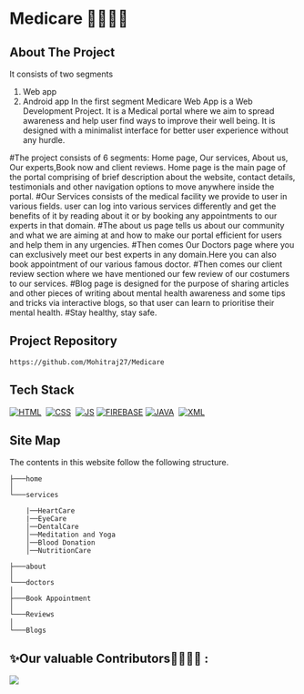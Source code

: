 # Medicare 👩‍⚕️👨‍⚕️

## About The Project
It consists of two segments 
1) Web app
2) Android app
In the first segment Medicare Web App is a Web Development Project. It is a Medical portal where we aim to spread awareness and help user find ways to improve their well being. It is designed with a minimalist interface for better user experience without any hurdle.

#The project consists of 6 segments: Home page, Our services, About us, Our experts,Book now  and client reviews. Home page is the main page of the portal comprising of brief description about the website, contact details, testimonials and other navigation options to move anywhere inside the portal.
#Our Services consists of the medical facility we provide to user in various fields. user can log into various services differently and get the benefits of it by reading about it or by booking any appointments to our experts in that domain.
#The about us page tells us about our community and what we are aiming at and how to make our portal efficient for users and help them in any urgencies. 
#Then comes Our Doctors page where you can exclusively meet our best experts in any domain.Here you can also book appointment of our various famous doctor.
#Then comes our client review section where we have mentioned our few review of our costumers to our services.
#Blog page is designed for the purpose of sharing articles and other pieces of writing about mental health awareness and some tips and tricks via interactive blogs, so that user can learn to prioritise their mental health.
#Stay healthy, stay safe.

## Project Repository 

```
https://github.com/Mohitraj27/Medicare
```

## Tech Stack
[![HTML](https://img.shields.io/badge/html5%20-%23E34F26.svg?&style=for-the-badge&logo=html5&logoColor=white)](https://github.com/manankohlii/spacex-launch-data/search?l=html)&nbsp;
[![CSS](https://img.shields.io/badge/css3%20-%231572B6.svg?&style=for-the-badge&logo=css3&logoColor=white)](https://github.com/manankohlii/spacex-launch-data/search?l=css)&nbsp;
[![JS](https://img.shields.io/badge/javascript%20-%23323330.svg?&style=for-the-badge&logo=javascript&logoColor=%23F7DF1E)](https://github.com/manankohlii/spacex-launch-data/search?l=javascript)
[![FIREBASE](https://img.shields.io/badge/firebase%20-%23323330.svg?&style=for-the-badge&logo=firebase&logoColor=%23F7DF1E)](https://github.com/manankohlii/spacex-launch-data/search?l=firebase)
[![JAVA](https://img.shields.io/badge/java3%20-%231572B6.svg?&style=for-the-badge&logo=java3&logoColor=white)](https://github.com/manankohlii/spacex-launch-data/search?l=java)&nbsp;
[![XML](https://img.shields.io/badge/css3%20-%231572B6.svg?&style=for-the-badge&logo=css3&logoColor=white)](https://github.com/manankohlii/spacex-launch-data/search?l=css)&nbsp;

## Site Map
The contents in this website follow the following structure.

```
├───home
│
└───services

    |──HeartCare
    |──EyeCare
    │──DentalCare
    │──Meditation and Yoga
    │──Blood Donation
    │──NutritionCare
    
├───about
│
└───doctors
│
├───Book Appointment
│
└───Reviews
│
└───Blogs
```

## ✨Our valuable Contributors👩‍💻👨‍💻 :
<a href="https://github.com/Mohitraj27/Medicare/graphs/contributors">
  <img src="https://contrib.rocks/image?repo=Mohitraj27/Medicare" />
</a>
